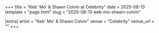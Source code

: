 +++
title = "Keb' Mo' & Shawn Colvin at Celebrity"
date = 2025-08-13
template = "page.html"
slug = "2025-08-13-keb-mo-shawn-colvin"

[extra]
artist = "Keb' Mo' & Shawn Colvin"
venue = "Celebrity"
venue_url = ""
+++
